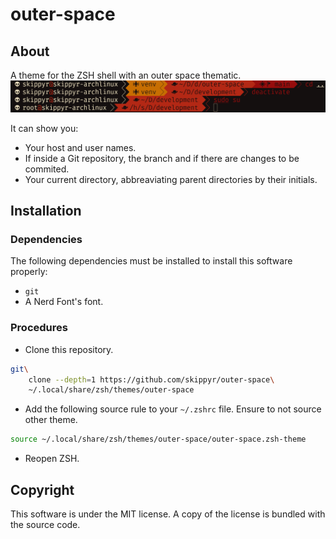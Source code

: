 # outer-space
## About
A theme for the ZSH shell with an outer space thematic.
![](preview.png)

It can show you:
-   Your host and user names.
-   If inside a Git repository, the branch and if there are changes to be commited.
-   Your current directory, abbreaviating parent directories by their initials.

## Installation
### Dependencies
The following dependencies must be installed to install this software properly:
-   `git`
-   A Nerd Font's font.

### Procedures
-   Clone this repository.
```bash
git\
    clone --depth=1 https://github.com/skippyr/outer-space\
    ~/.local/share/zsh/themes/outer-space
```

-   Add the following source rule to your `~/.zshrc` file. Ensure to not source other theme.
```bash
source ~/.local/share/zsh/themes/outer-space/outer-space.zsh-theme
```

-   Reopen ZSH.

## Copyright
This software is under the MIT license. A copy of the license is bundled with the source code.
